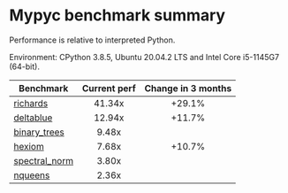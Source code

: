 # Mypyc benchmark summary

Performance is relative to interpreted Python.

Environment: CPython 3.8.5, Ubuntu 20.04.2 LTS and Intel Core i5-1145G7 (64-bit).

| Benchmark | Current perf | Change in 3 months |
| --- | :---: | :---: |
| [richards](benchmarks/richards.md) | 41.34x | +29.1% |
| [deltablue](benchmarks/deltablue.md) | 12.94x | +11.7% |
| [binary_trees](benchmarks/binary_trees.md) | 9.48x |  |
| [hexiom](benchmarks/hexiom.md) | 7.68x | +10.7% |
| [spectral_norm](benchmarks/spectral_norm.md) | 3.80x |  |
| [nqueens](benchmarks/nqueens.md) | 2.36x |  |
